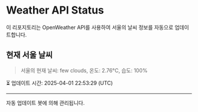 
# Weather API Status

이 리포지토리는 OpenWeather API를 사용하여 서울의 날씨 정보를 자동으로 업데이트합니다.

## 현재 서울 날씨
> 서울의 현재 날씨: few clouds, 온도: 2.76°C, 습도: 100%

⏳ 업데이트 시간: 2025-04-01 22:53:29 (UTC)

---
자동 업데이트 봇에 의해 관리됩니다.
